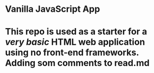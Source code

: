 # Vanilla JavaScript App

This repo is used as a starter for a _very basic_ HTML web application using no front-end frameworks.
Adding som comments to read.md
==============================
